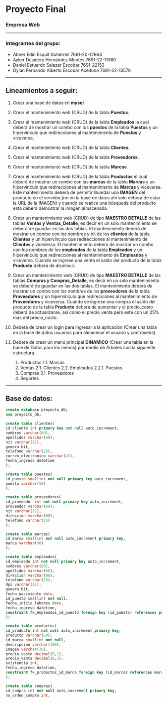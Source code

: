 # Proyecto Final
### Empresa Web

------------


### Integrantes del grupo:
- Abner Edin Esquit Gutiérrez 7691-20-12964
- Ayker Desidery Hernández Montes 7691-22-11360
- Daniel Estuardo Salazar Escobar 7691-22153
- Dylan Fernando Alberto Escobar Aceituno 7691-22-13576

------------


## Lineamientos a seguir:
1. Crear una base de datos en **mysql**

2. Crear el mantenimiento web (CRUD) de la tabla **Puestos**.

3. Crear el mantenimiento web (CRUD) de la tabla **Empleados** la cual deberá de mostrar un combo con los **puestos** de la tabla **Puestos** y un hipervínculo que redirecciones al mantenimiento de **Puestos** y viceversa.

4. Crear el mantenimiento web (CRUD) de la tabla **Clientes**.

5. Crear el mantenimiento web (CRUD) de la tabla **Proveedores**.

6. Crear el mantenimiento web (CRUD) de la tabla **Marcas**.

7. Crear el mantenimiento web (CRUD) de la tabla **Productos** el cual deberá de mostrar un combo con las **marcas** de la tabla **Marcas** y un hipervínculo que redirecciones al mantenimiento de **Marcas** y viceversa. Este mantenimiento deberá de permitir Guardar una **IMAGEN** del producto en el servidor,(no en la base de datos ahí solo deberá de estar la URL de la IMAGEN) y cuando se realice una búsqueda del producto esta deberá demostrar la imagen almacenada.

8. Crear un mantenimiento web (CRUD) de tipo **MAESTRO DETALLE** de las tablas **Ventas y Ventas_Detalle**, es decir en un solo mantenimiento se deberá de guardar en las dos tablas. El mantenimiento deberá de mostrar un combo con los nombres y nit de los **clientes** de la tabla **Clientes** y un hipervínculo que redirecciones al mantenimiento de **Clientes** y viceversa. El mantenimiento deberá de mostrar un combo con los nombres de los **empleados** de la tabla **Empleados** y un hipervínculo que redirecciones al mantenimiento de **Empleados** y viceversa. Cuando se ingrese una venta el saldo del producto de la tabla **Producto** deberá de disminuir.

9. Crear un mantenimiento web (CRUD) de tipo **MAESTRO DETALLE** de las tablas **Compras y Compras_Detalle**, es decir en un solo mantenimiento se deberá de guardar en las dos tablas. El mantenimiento deberá de mostrar un combo con los nombres de los **proveedores** de la tabla **Proveedores** y un hipervínculo que redirecciones al mantenimiento de **Proveedores** y viceversa. Cuando se ingrese una compra el saldo del producto de la tabla **Producto** deberá de aumentar y el precio_costo deberá de actualizarse, así como el precio_venta pero este con un 25% más del precio_costo.

10. Deberá de crear un login para ingresar a la aplicación (Crear una tabla en la base de datos usuarios para almacenar el usuario y contraseña).

11. Deberá de crear un menú principal **DINAMICO** (Crear una tabla en la base de Datos para los menús) por medio de Arboles con la siguiente estructura.
	1. Productos
		1.1. Marcas
	2. Ventas
		2.1. Clientes
		2.2. Empleados
		2.2.1. Puestos
	3. Compras
		3.1. Proveedores
	4. Reportes


------------

## Base de datos:
```sql
create database proyecto_db;
use proyecto_db;

create table clientes(
id_cliente int primary key not null auto_increment,
nombres varchar(60),
apellidos varchar(60),
nit varchar(12),
genero bit,
telefono varchar(25),
correo_electronico varchar(45),
fecha_ingreso datetime
);

create table puestos(
id_puesto smallint not null primary key auto_increment,
puesto varchar(50)
);

create table proveedores(
id_proveedor int not null primary key auto_increment,
proveedor varchar(60),
nit varchar(12),
direccion varchar(80),
telefono varchar(25)
);

create table marcas(
id_marca smallint not null auto_increment primary key,
marca varchar(50)
);

create table empleados(
id_empleado int not null primary key auto_increment,
nombres varchar(60),
apellidos varchar(60),
direccion varchar(80),
telefono varchar(25),
dpi varchar(15),
genero bit,
fecha_nacimiento date,
id_puesto smallint not null,
fecha_inicio_labores date,
fecha_ingreso datetime,
constraint fk_empleados_id_puesto foreign key (id_puesto) references puestos(id_puesto)
);

create table productos(
id_producto int not null auto_increment primary key,
producto varchar(50),
id_marca smallint not null,
descripcion varchar(100),
imagen varchar(30),
precio_costo decimal(8,2),
precio_venta decimal(8,2),
existencia int,
fecha_ingreso datetime,
constraint fk_productos_id_marca foreign key (id_marca) references marcas(id_marca)
);

create table compras(
id_compra int not null auto_increment primary key,
no_orden_compra int,
